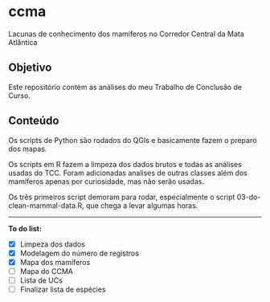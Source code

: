 # ccma
Lacunas de conhecimento dos mamíferos no Corredor Central da Mata Atlântica

## Objetivo

Este repositório contém as análises do meu Trabalho de Conclusão de Curso.

## Conteúdo
Os scripts de Python são rodados do QGIs e basicamente fazem o preparo dos mapas.

Os scripts em R fazem a limpeza dos dados brutos e todas as análises usadas do TCC.
Foram adicionadas analises de outras classes além dos mamíferos apenas por curiosidade, mas não serão usadas.

Os três primeiros script demoram para rodar, especialmente o script 03-do-clean-mammal-data.R, que chega a levar algumas horas. 

----

**To do list:**
- [x] Limpeza dos dados
- [x] Modelagem do número de registros
- [x] Mapa dos mamíferos
- [ ] Mapa do CCMA
- [ ] Lista de UCs
- [ ] Finalizar lista de espécies
